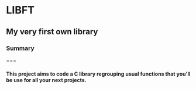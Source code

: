 # LIBFT
## My very first own library
### Summary
===
#### This project aims to code a C library regrouping usual functions that you'll be use for all your next projects.
